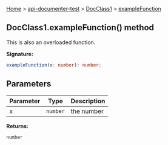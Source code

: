 [Home](./index) &gt; [api-documenter-test](./api-documenter-test.md) &gt; [DocClass1](./api-documenter-test.docclass1.md) &gt; [exampleFunction](./api-documenter-test.docclass1.examplefunction_1.md)

## DocClass1.exampleFunction() method

This is also an overloaded function.

<b>Signature:</b>

```typescript
exampleFunction(x: number): number;
```

## Parameters

|  Parameter | Type | Description |
|  --- | --- | --- |
|  x | `number` | the number |

<b>Returns:</b>

`number`

